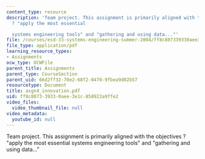 ```yaml
---
content_type: resource
description: 'Team project. This assignment is primarily aligned with the objectives
  ? "apply the most essential

  systems engineering tools" and "gathering and using data..."'
file: /courses/esd-33-systems-engineering-summer-2004/ff8c807339330aee3e1c858922a9ffe2_asgn4_innovation.pdf
file_type: application/pdf
learning_resource_types:
- Assignments
ocw_type: OCWFile
parent_title: Assignments
parent_type: CourseSection
parent_uid: 66d2ff32-70e2-68f2-0470-9fbea9d02b57
resourcetype: Document
title: asgn4_innovation.pdf
uid: ff8c8073-3933-0aee-3e1c-858922a9ffe2
video_files:
  video_thumbnail_file: null
video_metadata:
  youtube_id: null
---
```

Team project. This assignment is primarily aligned with the objectives ? "apply the most essential
systems engineering tools" and "gathering and using data..."

